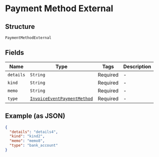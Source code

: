 
# Payment Method External

## Structure

`PaymentMethodExternal`

## Fields

| Name | Type | Tags | Description |
|  --- | --- | --- | --- |
| `details` | `String` | Required | - |
| `kind` | `String` | Required | - |
| `memo` | `String` | Required | - |
| `type` | [`InvoiceEventPaymentMethod`](../../doc/models/invoice-event-payment-method.md) | Required | - |

## Example (as JSON)

```json
{
  "details": "details4",
  "kind": "kind2",
  "memo": "memo8",
  "type": "bank_account"
}
```


